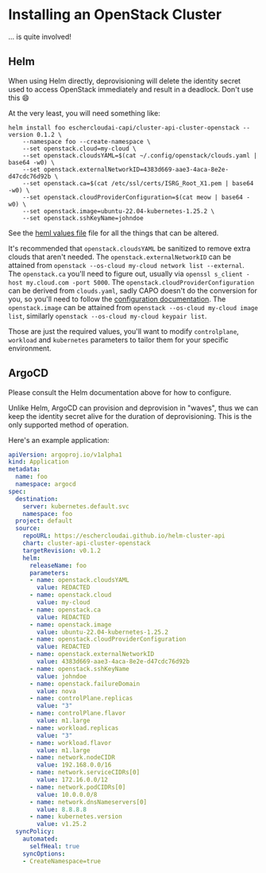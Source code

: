 # Installing an OpenStack Cluster

... is quite involved!  

## Helm

When using Helm directly, deprovisioning will delete the identity secret used to access OpenStack immediately and result in a deadlock.
Don't use this :smile:

At the very least, you will need something like:

```shell
helm install foo eschercloudai-capi/cluster-api-cluster-openstack --version 0.1.2 \
	--namespace foo --create-namespace \
	--set openstack.cloud=my-cloud \
	--set openstack.cloudsYAML=$(cat ~/.config/openstack/clouds.yaml | base64 -w0) \
	--set openstack.externalNetworkID=4383d669-aae3-4aca-8e2e-d47cdc76d92b \
	--set openstack.ca=$(cat /etc/ssl/certs/ISRG_Root_X1.pem | base64 -w0) \
	--set openstack.cloudProviderConfiguration=$(cat meow | base64 -w0) \
	--set openstack.image=ubuntu-22.04-kubernetes-1.25.2 \
	--set openstack.sshKeyName=johndoe
```

See the [heml values file](values.yaml) file for all the things that can be altered.

It's recommended that `openstack.cloudsYAML` be sanitized to remove extra clouds that aren't needed.
The `openstack.externalNetworkID` can be attained from `openstack --os-cloud my-cloud network list --external`.
The `openstack.ca` you'll need to figure out, usually via `openssl s_client -host my.cloud.com -port 5000`.
The `openstack.cloudProviderConfiguration` can be derived from `clouds.yaml`, sadly CAPO doesn't do the conversion for you, so you'll need to follow the [configuration documentation](https://github.com/kubernetes/cloud-provider-openstack/blob/master/docs/openstack-cloud-controller-manager/using-openstack-cloud-controller-manager.md#config-openstack-cloud-controller-manager).
The `openstack.image` can be attained from `openstack --os-cloud my-cloud image list`, similarly `openstack --os-cloud my-cloud keypair list`.

Those are just the required values, you'll want to modify `controlplane`, `workload` and `kubernetes` parameters to tailor them for your specific environment.

## ArgoCD

Please consult the Helm documentation above for how to configure.

Unlike Helm, ArgoCD can provision and deprovision in "waves", thus we can keep the identity secret alive for the duration of deprovisioning.
This is the only supported method of operation.

Here's an example application:

```yaml
apiVersion: argoproj.io/v1alpha1
kind: Application
metadata:
  name: foo
  namespace: argocd
spec:
  destination:
    server: kubernetes.default.svc
    namespace: foo
  project: default
  source:
    repoURL: https://eschercloudai.github.io/helm-cluster-api
    chart: cluster-api-cluster-openstack
    targetRevision: v0.1.2
    helm:
      releaseName: foo
      parameters:
      - name: openstack.cloudsYAML
        value: REDACTED
      - name: openstack.cloud
        value: my-cloud
      - name: openstack.ca
        value: REDACTED
      - name: openstack.image
        value: ubuntu-22.04-kubernetes-1.25.2
      - name: openstack.cloudProviderConfiguration
        value: REDACTED
      - name: openstack.externalNetworkID
        value: 4383d669-aae3-4aca-8e2e-d47cdc76d92b
      - name: openstack.sshKeyName
        value: johndoe
      - name: openstack.failureDomain
        value: nova
      - name: controlPlane.replicas
        value: "3"
      - name: controlPlane.flavor
        value: m1.large
      - name: workload.replicas
        value: "3"
      - name: workload.flavor
        value: m1.large
      - name: network.nodeCIDR
        value: 192.168.0.0/16
      - name: network.serviceCIDRs[0]
        value: 172.16.0.0/12
      - name: network.podCIDRs[0]
        value: 10.0.0.0/8
      - name: network.dnsNameservers[0]
        value: 8.8.8.8
      - name: kubernetes.version
        value: v1.25.2
  syncPolicy:
    automated:
      selfHeal: true
    syncOptions:
    - CreateNamespace=true
```
